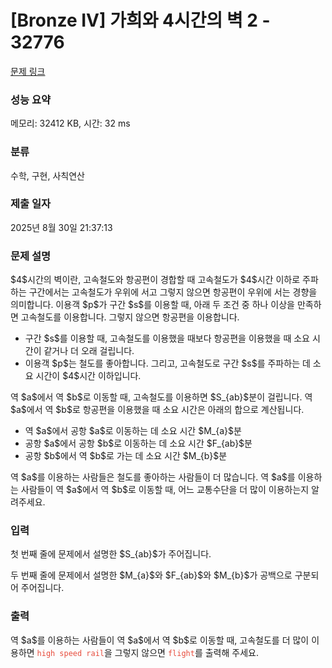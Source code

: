 # [Bronze IV] 가희와 4시간의 벽 2 - 32776 

[문제 링크](https://www.acmicpc.net/problem/32776) 

### 성능 요약

메모리: 32412 KB, 시간: 32 ms

### 분류

수학, 구현, 사칙연산

### 제출 일자

2025년 8월 30일 21:37:13

### 문제 설명

<p>$4$시간의 벽이란, 고속철도와 항공편이 경합할 때 고속철도가 $4$시간 이하로 주파하는 구간에서는 고속철도가 우위에 서고 그렇지 않으면 항공편이 우위에 서는 경향을 의미합니다. 이용객 $p$가 구간 $s$를 이용할 때, 아래 두 조건 중 하나 이상을 만족하면 고속철도를 이용합니다. 그렇지 않으면 항공편을 이용합니다.</p>

<ul>
	<li>구간 $s$를 이용할 때, 고속철도를 이용했을 때보다 항공편을 이용했을 때 소요 시간이 같거나 더 오래 걸립니다.</li>
	<li>이용객 $p$는 철도를 좋아합니다. 그리고, 고속철도로 구간 $s$를 주파하는 데 소요 시간이 $4$시간 이하입니다.</li>
</ul>

<p>역 $a$에서 역 $b$로 이동할 때, 고속철도를 이용하면 $S_{ab}$분이 걸립니다. 역 $a$에서 역 $b$로 항공편을 이용했을 때 소요 시간은 아래의 합으로 계산됩니다.</p>

<ul>
	<li>역 $a$에서 공항 $a$로 이동하는 데 소요 시간 $M_{a}$분</li>
	<li>공항 $a$에서 공항 $b$로 이동하는 데 소요 시간 $F_{ab}$분</li>
	<li>공항 $b$에서 역 $b$로 가는 데 소요 시간 $M_{b}$분</li>
</ul>

<p>역 $a$를 이용하는 사람들은 철도를 좋아하는 사람들이 더 많습니다. 역 $a$를 이용하는 사람들이 역 $a$에서 역 $b$로 이동할 때, 어느 교통수단을 더 많이 이용하는지 알려주세요.</p>

### 입력 

 <p>첫 번째 줄에 문제에서 설명한 $S_{ab}$가 주어집니다.</p>

<p>두 번째 줄에 문제에서 설명한 $M_{a}$와 $F_{ab}$와 $M_{b}$가 공백으로 구분되어 주어집니다.</p>

### 출력 

 <p>역 $a$를 이용하는 사람들이 역 $a$에서 역 $b$로 이동할 때, 고속철도를 더 많이 이용하면 <span style="color:#e74c3c;"><code>high speed rail</code></span>을 그렇지 않으면 <span style="color:#e74c3c;"><code>flight</code></span>를 출력해 주세요.</p>

